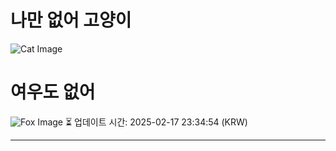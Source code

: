 
# 나만 없어 고양이

![Cat Image](https://cdn2.thecatapi.com/images/dkv.jpg)

# 여우도 없어
![Fox Image](https://randomfox.ca/images/79.jpg)
⏳ 업데이트 시간: 2025-02-17 23:34:54 (KRW)

---
